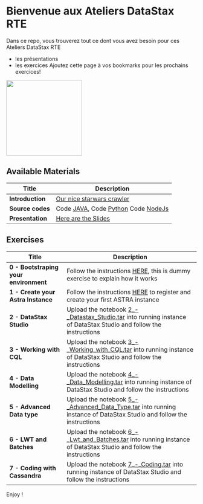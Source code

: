 Bienvenue aux Ateliers DataStax RTE
======================================================

Dans ce repo, vous trouverez tout ce dont vous avez besoin pour ces Ateliers DataStax RTE
- les présentations
- les exercices
Ajoutez cette page à vos bookmarks pour les prochains exercices!

<img src="https://s3.amazonaws.com/datastaxtraining/CaaS/CQLSplash.png" height="200" />


## Available Materials

| Title  | Description
|---|---|
| **Introduction** | [Our nice starwars crawler](https://github.com/DataStax-Academy/cassandra-workshop-online/tree/master/crawler) |
| **Source codes** | Code [JAVA](https://github.com/DataStax-Academy/cassandra-workshop-online/tree/master/source-code/java), Code [Python](https://github.com/DataStax-Academy/cassandra-workshop-online/tree/master/source-code/python) Code [NodeJs](https://github.com/DataStax-Academy/cassandra-workshop-online/tree/master/source-code/node-js) |
| **Presentation** | [Here are the Slides](https://github.com/DataStax-Academy/cassandra-workshop-online/tree/master/slides/presentation.pdf)  |

## Exercises


| Title  | Description
|---|---|
| **0 - Bootstraping your environment** | Follow the instructions [HERE](https://github.com/DataStax-Academy/cassandra-workshop-online/blob/master/exercises/0_-_Bootstraping.md), this is dummy exercise to explain how it works  |
| **1 - Create your Astra Instance** | Follow the instructions [HERE](https://github.com/DataStax-Academy/cassandra-workshop-online/blob/master/exercises/1_-_Create_Astra_Instance.md) to register and create your first ASTRA instance  |
| **2 -  DataStax Studio** | Upload the notebook [2_-_Datastax_Studio.tar](https://github.com/DataStax-Academy/cassandra-workshop-online/tree/master/notebooks/2_-_Datastax_Studio.tar) into running instance of DataStax Studio and follow the instructions  |
| **3 - Working with CQL** | Upload the notebook [3_-_Working_with_CQL.tar](https://github.com/DataStax-Academy/cassandra-workshop-online/tree/master/notebooks/3_-_Working_with_CQL.tar) into running instance of DataStax Studio and follow the instructions  |
| **4 - Data Modelling** | Upload the notebook [4_-_Data_Modelling.tar](https://github.com/DataStax-Academy/cassandra-workshop-online/tree/master/notebooks/4_-_Data_Modelling.tar) into running instance of DataStax Studio and follow the instructions  |
| **5 - Advanced Data type** | Upload the notebook [5_-_Advanced_Data_Type.tar](https://github.com/DataStax-Academy/cassandra-workshop-online/tree/master/notebooks/5_-_Advanced_Data_Type.tar) into running instance of DataStax Studio and follow the instructions  |
| **6 - LWT and Batches** | Upload the notebook [6_-_Lwt_and_Batches.tar](https://github.com/DataStax-Academy/cassandra-workshop-online/tree/master/notebooks/6_-_Lwt_and_Batches.tar) into running instance of DataStax Studio and follow the instructions  |
| **7 - Coding with Cassandra** | Upload the notebook [7_-_Coding.tar](https://github.com/DataStax-Academy/cassandra-workshop-online/tree/master/notebooks/7_-_Coding.tar) into running instance of DataStax Studio and follow the instructions  |


Enjoy !
